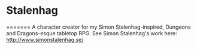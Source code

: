# Stalenhag
=======
A character creator for my Simon Stalenhag-inspired, Dungeons and Dragons-esque tabletop RPG. See Simon Stalenhag's work here: http://www.simonstalenhag.se/
